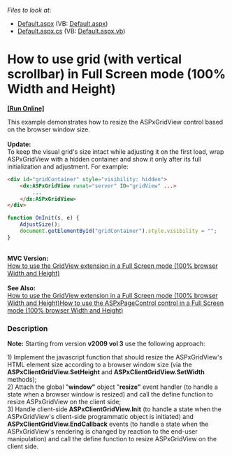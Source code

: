<!-- default file list -->
*Files to look at*:

* [Default.aspx](./CS/WebSite/Default.aspx) (VB: [Default.aspx](./VB/WebSite/Default.aspx))
* [Default.aspx.cs](./CS/WebSite/Default.aspx.cs) (VB: [Default.aspx.vb](./VB/WebSite/Default.aspx.vb))
<!-- default file list end -->
# How to use grid (with vertical scrollbar) in Full Screen mode (100% Width and Height)
<!-- run online -->
**[[Run Online]](https://codecentral.devexpress.com/100/)**
<!-- run online end -->


<p>This example demonstrates how to resize the ASPxGridView control based on the browser window size.<br><br><strong>Update:</strong><br>To keep the visual grid's size intact while adjusting it on the first load, wrap ASPxGridView with a hidden container and show it only after its full initialization and adjustment. For example:</p>


```aspx
<div id="gridContainer" style="visibility: hidden">
    <dx:ASPxGridView runat="server" ID="gridView" ...>
        ...
    </dx:ASPxGridView>
</div>
```




```js
function OnInit(s, e) {
    AdjustSize();
    document.getElementById("gridContainer").style.visibility = "";
}

```


<p><strong><br>MVC Version:<br></strong><a href="https://www.devexpress.com/Support/Center/p/E3958">How to use the GridView extension in a Full Screen mode (100% browser Width and Height)</a><strong><br><br>See Also:<br></strong><a href="https://www.devexpress.com/Support/Center/p/E3958">How to use the GridView extension in a Full Screen mode (100% browser Width and Height)</a><a href="https://www.devexpress.com/Support/Center/p/E3940">How to use the ASPxPageControl control in a Full Screen mode (100% browser Width and Height)</a><br></p>


<h3>Description</h3>

<p><strong>Note:</strong> Starting from version <strong>v2009 vol 3</strong> use the following approach:</p>
<p>1) Implement the javascript function that should resize the ASPxGridView's HTML element size according to a browser window size (via the <strong>ASPxClientGridView.SetHeight</strong> and <strong>ASPxClientGridView.SetWidth</strong> methods);<br> 2) Attach the global "<strong>window</strong><strong>"</strong> object "<strong>resize</strong><strong>"</strong> event handler (to handle a state when a browser window is resized) and call the define function to resize ASPxGridView on the client side;<br> 3) Handle client-side<strong> ASPxClientGridView.Init</strong> (to handle a state when the ASPxGridView's client-side programmatic object is initiated) and <strong>ASPxClientGridView.EndCallback</strong> events (to handle a state when the ASPxGridView's rendering is changed by reaction to the end-user manipulation) and call the define function to resize ASPxGridView on the client side.</p>

<br/>



